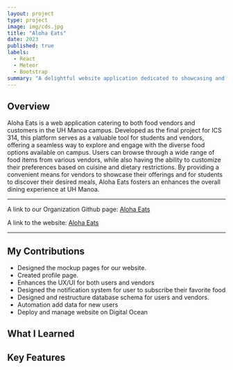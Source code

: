 ```yaml
---
layout: project
type: project
image: img/cds.jpg
title: "Aloha Eats"
date: 2023
published: true
labels:
  - React
  - Meteor
  - Bootstrap
summary: "A delightful website application dedicated to showcasing and exploring a variety of mouth-watering treats at Moana"
---
```

<h2>Overview</h2>
Aloha Eats is a web application catering to both food vendors and customers in the UH Manoa campus. Developed as the final project for ICS 314, this platform serves as a valuable tool for students and vendors, offering a seamless way to explore and engage with the diverse food options available on campus. Users can browse through a wide range of food items from various vendors, while also having the ability to customize their preferences based on cuisine and dietary restrictions. By providing a convenient means for vendors to showcase their offerings and for students to discover their desired meals, Aloha Eats fosters an enhances the overall dining experience at UH Manoa.
<hr />
A link to our Organization Github page: <a href="https://manoamunchies.github.io/aloha-eats.github.io/">Aloha Eats</a>

A link to the website: <a href="https://alohaeats.online">Aloha Eats</a>
<hr />

<h2>My Contributions</h2>
<ul>
  <li>Designed the mockup pages for our website.</li>
  <li>Created profile page.</li>
  <li>Enhances the UX/UI for both users and vendors</li>
  <li>Designed the notification system for user to subscribe their favorite food</li>
  <li>Designed and restructure database schema for users and vendors.</li>
  <li>Automation add data for new users</li>
  <li>Deploy and manage website on Digital Ocean</li>
</ul>
<h2>What I Learned</h2>

<h2>Key Features</h2>

